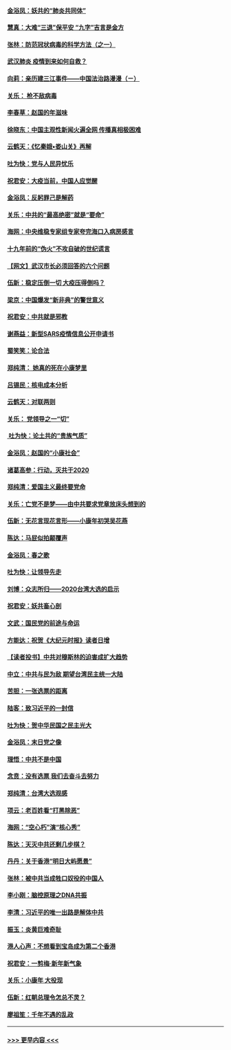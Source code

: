 #### [金浴凤：妖共的“肺炎共同体”](../pages/nsc993/n11829448.md?t=01300333) 
#### [慧真：大难“三退”保平安 “九字”吉言是金方](../pages/nsc993/n11829501.md?t=01300333) 
#### [张林：防范冠状病毒的科学方法（之一）](../pages/nsc993/n11828618.md?t=01300333) 
#### [武汉肺炎 疫情到来如何自救？](../pages/nsc993/n11827632.md?t=01300333) 
#### [向莉：亲历建三江事件——中国法治路漫漫（ㄧ）](../pages/nsc993/n11827190.md?t=01300333) 
#### [关乐： 枪不敌病毒](../pages/nsc993/n11826746.md?t=01300333) 
#### [李春草：赵国的年滋味](../pages/nsc993/n11826321.md?t=01300333) 
#### [徐晓东：中国主观性新闻火遍全网 传播真相极困难](../pages/nsc993/n11826508.md?t=01300333) 
#### [云鹤天：《忆秦娥▪娄山关》再解](../pages/nsc993/n11824682.md?t=01300333) 
#### [吐为快：党与人民异忧乐](../pages/nsc993/n11824660.md?t=01300333) 
#### [祝君安：大疫当前，中国人应觉醒](../pages/nsc993/n11821946.md?t=01300333) 
#### [金浴凤：反躬罪己是解药](../pages/nsc993/n11820280.md?t=01300333) 
#### [关乐：中共的“最高绝密”就是“要命”](../pages/nsc993/n11816946.md?t=01300333) 
#### [海网：中央维稳专家组专家夸完海口入病房感言](../pages/nsc993/n11815138.md?t=01300333) 
#### [十九年前的“伪火”不攻自破的世纪谎言](../pages/nsc993/n11813238.md?t=01300333) 
#### [【网文】武汉市长必须回答的六个问题](../pages/nsc993/n11813848.md?t=01300333) 
#### [伍新：稳定压倒一切 大疫压得倒吗？](../pages/nsc993/n11812634.md?t=01300333) 
#### [梁京：中国爆发“新非典”的警世意义](../pages/nsc993/n11812554.md?t=01300333) 
#### [祝君安：中共就是邪教](../pages/nsc993/n11812431.md?t=01300333) 
#### [谢燕益：新型SARS疫情信息公开申请书](../pages/nsc993/n11808840.md?t=01300333) 
#### [蜀笑笑：论合法](../pages/nsc993/n11808064.md?t=01300333) 
#### [郑纯清： 她真的死在小康梦里](../pages/nsc993/n11806623.md?t=01300333) 
#### [吕锡民：核电成本分析](../pages/nsc993/n11806284.md?t=01300333) 
#### [云鹤天：对联两则](../pages/nsc993/n11805957.md?t=01300333) 
#### [关乐： 党领导之一“切”](../pages/nsc993/n11804505.md?t=01300333) 
#### [ 吐为快：论土共的“贵族气质”](../pages/nsc993/n11804490.md?t=01300333) 
#### [金浴凤：赵国的“小康社会”](../pages/nsc993/n11804452.md?t=01300333) 
#### [诸葛高参：行动，灭共于2020](../pages/nsc993/n11804120.md?t=01300333) 
#### [郑纯清：爱国主义最终要党命](../pages/nsc993/n11802197.md?t=01300333) 
#### [关乐：亡党不是梦——由中共要求党章放床头想到的](../pages/nsc993/n11802156.md?t=01300333) 
#### [伍新：无花言现花言形——小康年初哭吴花燕](../pages/nsc993/n11800044.md?t=01300333) 
#### [陈达：马屁似拍颠覆声](../pages/nsc993/n11800010.md?t=01300333) 
#### [金浴凤：春之歌](../pages/nsc993/n11797687.md?t=01300333) 
#### [吐为快：让领导先走](../pages/nsc993/n11797512.md?t=01300333) 
#### [刘博：众志所归——2020台湾大选的启示](../pages/nsc993/n11796878.md?t=01300333) 
#### [祝君安：妖共畜心剖](../pages/nsc993/n11794273.md?t=01300333) 
#### [文武：国民党的前途与命运](../pages/nsc993/n11794198.md?t=01300333) 
#### [方能达：祝贺《大纪元时报》读者日增](../pages/nsc993/n11793807.md?t=01300333) 
#### [【读者投书】中共对穆斯林的迫害成扩大趋势](../pages/nsc993/n11791371.md?t=01300333) 
#### [中立：中共与民为敌 期望台湾民主统一大陆](../pages/nsc993/n11790392.md?t=01300333) 
#### [苦胆：一张选票的距离](../pages/nsc993/n11788914.md?t=01300333) 
#### [陆客：致习近平的一封信](../pages/nsc993/n11788867.md?t=01300333) 
#### [吐为快：贺中华民国之民主光大](../pages/nsc993/n11788618.md?t=01300333) 
#### [金浴凤：末日党之像](../pages/nsc993/n11787475.md?t=01300333) 
#### [理悟：中共不是中国](../pages/nsc993/n11787463.md?t=01300333) 
#### [念贲：没有选票  我们去奋斗去努力](../pages/nsc993/n11787398.md?t=01300333) 
#### [郑纯清：台湾大选观感](../pages/nsc993/n11786210.md?t=01300333) 
#### [项云：老百姓看“打黑除恶”](../pages/nsc993/n11785398.md?t=01300333) 
#### [海网：“空心朽”演“核心秀”](../pages/nsc993/n11783874.md?t=01300333) 
#### [陈达：天灭中共还剩几步棋？](../pages/nsc993/n11783719.md?t=01300333) 
#### [丹丹：关于香港“明日大屿愿景”](../pages/nsc993/n11783273.md?t=01300333) 
#### [张林：被中共当成牲口奴役的中国人](../pages/nsc993/n11782397.md?t=01300333) 
#### [李小刚：脑控原理之DNA共振](../pages/nsc993/n11780962.md?t=01300333) 
#### [李清：习近平的唯一出路是解体中共](../pages/nsc993/n11780866.md?t=01300333) 
#### [振玉：炎黄巨难奇耻](../pages/nsc993/n11779632.md?t=01300333) 
#### [港人心声：不想看到宝岛成为第二个香港](../pages/nsc993/n11778817.md?t=01300333) 
#### [祝君安：一剪梅‧新年新气象](../pages/nsc993/n11776340.md?t=01300333) 
#### [关乐：小康年 大役现](../pages/nsc993/n11774213.md?t=01300333) 
#### [伍新：红朝总理令怎总不灵？](../pages/nsc993/n11770813.md?t=01300333) 
#### [廖祖笙：千年不遇的乱政](../pages/nsc993/n11770373.md?t=01300333) 

----
#### [ >>> 更早内容 <<< ](../indexes/nsc993-earlier.md)

